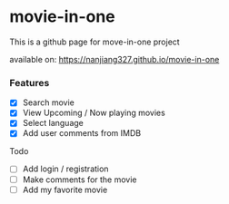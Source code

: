 # movie-in-one
This is a github page for move-in-one project

available on: https://nanjiang327.github.io/movie-in-one

### Features
- [x] Search movie
- [x] View Upcoming / Now playing movies
- [x] Select language
- [x] Add user comments from IMDB

Todo
- [ ] Add login / registration
- [ ] Make comments for the movie
- [ ] Add my favorite movie
